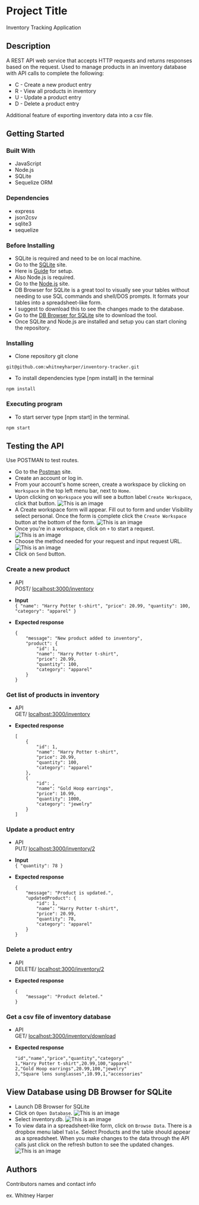 # Project Title

Inventory Tracking Application

## Description

A REST API web service that accepts HTTP requests and returns responses based on the request. Used to manage products in an inventory database with API calls to complete the following:

* C - Create a new product entry
* R - View all products in inventory
* U - Update a product entry
* D - Delete a product entry

Additional feature of exporting inventory data into a csv file.

## Getting Started

### Built With

* JavaScript
* Node.js
* SQLite
* Sequelize ORM

### Dependencies

* express
* json2csv
* sqlite3
* sequelize

### Before Installing
* SQLite is required and need to be on local machine.
* Go to the [SQLite](https://www.sqlite.org/index.html) site.
* Here is [Guide](https://www.sqlite.org/quickstart.html) for setup.
* Also Node.js is required.
* Go to the [Node.js](https://nodejs.org/en/) site.
* DB Browser for SQLite is a great tool to visually see your tables      without needing to use SQL commands and shell/DOS prompts. It formats your tables into a spreadsheet-like form.
* I suggest to download this to see the changes made to the database.
* Go to the [DB Browser for SQLite](https://sqlitebrowser.org/) site to download the tool.
* Once SQLite and Node.js are installed and setup you can start cloning the repository.

### Installing

* Clone repository git clone 

```
git@github.com:whitneyharper/inventory-tracker.git
```

* To install dependencies type [npm install] in the terminal 

```
npm install
```

### Executing program

* To start server type [npm start] in the terminal.

```
npm start
```

## Testing the API
Use POSTMAN to test routes.

* Go to the [Postman](https://www.postman.com/) site.
* Create an account or log in.
* From your account's home screen, create a workspace by clicking on `Workspace` in the top left menu bar, next to `Home`.
* Upon clicking on `Workspace` you will see a button label `Create Workspace`, click that button.
![This is an image](/views/images/create-workspace.jpeg)
* A Create workspace form will appear. Fill out to form and under Visibility select personal. Once the form is complete click the `Create Workspace` button at the bottom of the form.
![This is an image](/views/images/workspace-form.jpeg)
* Once you're in a workspace, click on `+` to start a request.
![This is an image](/views/images/create-request.jpeg)
* Choose the method needed for your request and input request URL.
![This is an image](/views/images/select-method.jpeg)
* Click on `Send` button.


### Create a new product
- API <br> POST/ <localhost:3000/inventory>

- **Input** <br> 
  `{ "name": "Harry Potter t-shirt", "price": 20.99, "quantity": 100, "category": "apparel" }` <br>
  
- **Expected response** <br>
    ```
    {
        "message": "New product added to inventory",
        "product": {
            "id": 1,
            "name": "Harry Potter t-shirt",
            "price": 20.99,
            "quantity": 100,
            "category": "apparel"
        }
    }

### Get list of products in inventory
- API <br> GET/ <localhost:3000/inventory>

- **Expected response** <br>
    ```
    [
        {
            "id": 1,
            "name": "Harry Potter t-shirt",
            "price": 20.99,
            "quantity": 100,
            "category": "apparel"
        },
        {
            "id": ,
            "name": "Gold Hoop earrings",
            "price": 10.99,
            "quantity": 1000,
            "category": "jewelry"
        }
    ]
    
### Update a product entry 
- API <br> PUT/ <localhost:3000/inventory/2>

- **Input** <br> 
  `{ "quantity": 78 }` <br>
  
- **Expected response** <br>
    ```
    {
        "message": "Product is updated.",
        "updatedProduct": {
            "id": 1,
            "name": "Harry Potter t-shirt",
            "price": 20.99,
            "quantity": 78,
            "category": "apparel"
        }
    }   

### Delete a product entry
- API <br> DELETE/ <localhost:3000/inventory/2>

- **Expected response** <br>
    ```
    {
        "message": "Product deleted."
    }

### Get a csv file of inventory database
- API <br> GET/ <localhost:3000/inventory/download>

- **Expected response** <br>
    ```
    "id","name","price","quantity","category"
    1,"Harry Potter t-shirt",20.99,100,"apparel"
    2,"Gold Hoop earrings",20.99,100,"jewelry"
    3,"Square lens sunglasses",10.99,1,"accessories"

## View Database using DB Browser for SQLite


* Launch DB Browser for SQLite
* Click on `Open Database`.
![This is an image](/views/images/open-database.jpeg)
* Select inventory.db.
![This is an image](/views/images/select-method.jpeg)
* To view data in a spreadsheet-like form, click on `Browse Data`. There is a dropbox menu label `Table`. Select Products and the table should appear as a spreadsheet. When you make changes to the data through the API calls just click on the refresh button to see the updated changes.
![This is an image](/views/images/browse-data.jpeg)

    
 
## Authors

Contributors names and contact info

ex. Whitney Harper  